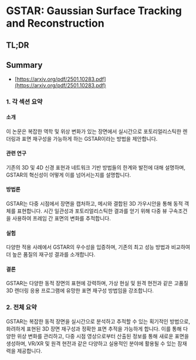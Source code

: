 # GSTAR: Gaussian Surface Tracking and Reconstruction
## TL;DR
## Summary
- [https://arxiv.org/pdf/2501.10283.pdf](https://arxiv.org/pdf/2501.10283.pdf)

### 1. 각 섹션 요약

#### 소개
이 논문은 복잡한 역학 및 위상 변화가 있는 장면에서 실시간으로 포토리얼리스틱한 렌더링과 표면 재구성을 가능하게 하는 GSTAR이라는 방법을 제안합니다.

#### 관련 연구
기존의 3D 및 4D 신경 표현과 네트워크 기반 방법들의 한계와 발전에 대해 설명하며, GSTAR의 혁신성이 어떻게 이를 넘어서는지를 설명합니다.

#### 방법론
GSTAR는 다중 시점에서 장면을 캡처하고, 메시와 결합된 3D 가우시안을 통해 동적 객체를 표현합니다. 시간 일관성과 포토리얼리스틱한 결과를 얻기 위해 다중 뷰 구속조건을 사용하여 프레임 간 표면의 변화를 추적합니다.

#### 실험
다양한 적용 사례에서 GSTAR의 우수성을 입증하며, 기존의 최고 성능 방법과 비교하여 더 높은 품질의 재구성 결과를 소개합니다.

#### 결론
GSTAR는 다양한 동적 장면의 표현에 강력하며, 가상 현실 및 원격 현전과 같은 고품질 3D 렌더링 응용 프로그램에 유망한 표면 재구성 방법임을 강조합니다.

### 2. 전체 요약

GSTAR는 복잡한 동적 장면을 실시간으로 분석하고 추적할 수 있는 획기적인 방법으로, 화려하게 표현된 3D 장면 재구성과 정확한 표면 추적을 가능하게 합니다. 이를 통해 다양한 위상 변화를 관리하고, 다중 시점 영상으로부터 산출된 정보를 통해 새로운 표면을 생성하며, VR/XR 및 원격 현전과 같은 다양하고 실용적인 분야에 활용될 수 있는 잠재력을 제공합니다.